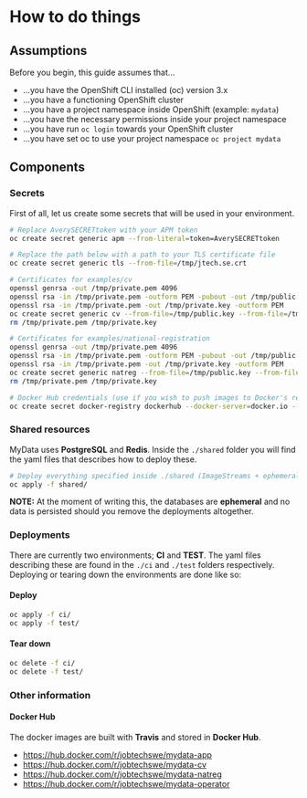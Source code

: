 # How to do things

## Assumptions

Before you begin, this guide assumes that...

- ...you have the OpenShift CLI installed (oc) version 3.x
- ...you have a functioning OpenShift cluster
- ...you have a project namespace inside OpenShift (example: `mydata`)
- ...you have the necessary permissions inside your project namespace
- ...you have run `oc login` towards your OpenShift cluster
- ...you have set oc to use your project namespace `oc project mydata`

## Components

### Secrets

First of all, let us create some secrets that will be used in your environment.

```bash
# Replace AverySECRETtoken with your APM token
oc create secret generic apm --from-literal=token=AverySECRETtoken

# Replace the path below with a path to your TLS certificate file
oc create secret generic tls --from-file=/tmp/jtech.se.crt

# Certificates for examples/cv
openssl genrsa -out /tmp/private.pem 4096
openssl rsa -in /tmp/private.pem -outform PEM -pubout -out /tmp/public.key
openssl rsa -in /tmp/private.pem -out /tmp/private.key -outform PEM
oc create secret generic cv --from-file=/tmp/public.key --from-file=/tmp/private.key
rm /tmp/private.pem /tmp/private.key

# Certificates for examples/national-registration
openssl genrsa -out /tmp/private.pem 4096
openssl rsa -in /tmp/private.pem -outform PEM -pubout -out /tmp/public.key
openssl rsa -in /tmp/private.pem -out /tmp/private.key -outform PEM
oc create secret generic natreg --from-file=/tmp/public.key --from-file=/tmp/private.key
rm /tmp/private.pem /tmp/private.key

# Docker Hub credentials (use if you wish to push images to Docker's registry)
oc create secret docker-registry dockerhub --docker-server=docker.io --docker-username=mydata --docker-password="mydata" --docker-email=code@mydata
```

### Shared resources

MyData uses __PostgreSQL__ and __Redis__. Inside the `./shared` folder you will find the yaml files that describes how to deploy these.

```bash
# Deploy everything specified inside ./shared (ImageStreams + ephemeral databases)
oc apply -f shared/
```

**NOTE:** At the moment of writing this, the databases are __ephemeral__ and no data is persisted should you remove the deployments altogether.

### Deployments

There are currently two environments; __CI__ and __TEST__. The yaml files describing these are found in the `./ci` and `./test` folders respectively. Deploying or tearing down the environments are done like so:

#### Deploy

```bash
oc apply -f ci/
oc apply -f test/
```

#### Tear down

```bash
oc delete -f ci/
oc delete -f test/
```

### Other information
#### Docker Hub

The docker images are built with __Travis__ and stored in __Docker Hub__.

- https://hub.docker.com/r/jobtechswe/mydata-app
- https://hub.docker.com/r/jobtechswe/mydata-cv
- https://hub.docker.com/r/jobtechswe/mydata-natreg
- https://hub.docker.com/r/jobtechswe/mydata-operator